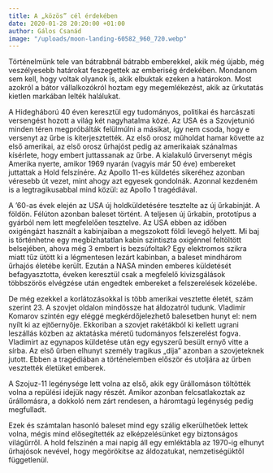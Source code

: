 ```yaml
---
title: A „közös” cél érdekében
date: 2020-01-28 20:20:00 +01:00
author: Gálos Csanád
image: "/uploads/moon-landing-60582_960_720.webp"
---
```


Történelmünk tele van bátrabbnál bátrabb emberekkel, akik még újabb, még veszélyesebb határokat feszegettek az emberiség érdekében. Mondanom sem kell, hogy voltak olyanok is, akik elbuktak ezeken a határokon. Most azokról a bátor vállalkozókról hoztam egy megemlékezést, akik az űrkutatás kietlen markában lelték halálukat.


A Hidegháború 40 éven keresztül egy tudományos, politikai és harcászati versengést hozott a világ két nagyhatalma közé. Az USA és a Szovjetunió minden téren megpróbálták felülmúlni a másikat, így nem csoda, hogy e versenyt az űrbe is kiterjesztették. Az első orosz műholdat hamar követte az első amerikai, az első orosz űrhajóst pedig az amerikaiak szánalmas kísérlete, hogy embert juttassanak az űrbe. A kialakuló űrversenyt mégis Amerika nyerte, amikor 1969 nyarán (vagyis már 50 éve) embereket juttattak a Hold felszínére. Az Apollo 11-es küldetés sikeréhez azonban véresebb út vezet, mint ahogy azt egyesek gondolnák.
Azonnal kezdeném is a legtragikusabbal mind közül: az Apollo 1 tragédiával. 

A ’60-as évek elején az USA új holdküldetésére tesztelte az új űrkabinját. A földön. Félúton azonban baleset történt. A teljesen új űrkabin, prototípus a gyárból nem lett megfelelően tesztelve. Az USA ebben az időben oxigéngázt használt a kabinjaiban a megszokott földi levegő helyett. Mi baj is történhetne egy megbízhatatlan kabin színtiszta oxigénnel feltöltött belsejében, ahova még 3 embert is bezsúfoltak? Egy elektromos szikra miatt tűz ütött ki a légmentesen lezárt kabinban, a baleset mindhárom űrhajós életébe került. Ezután a NASA minden emberes küldetését befagyasztotta, éveken keresztül csak a megfelelő kivizsgálások többszörös elvégzése után engedtek embereket a felszerelések közelébe.


De még ezekkel a korlátozásokkal is több amerikai vesztette életét, szám szerint 23. A szovjet oldalon mindössze hat áldozatról tudunk. Vladimir Komarov szintén egy eléggé megkérdőjelezhető balesetben hunyt el: nem nyílt ki az ejtőernyője. Ekkoriban a szovjet rakétákból ki kellett ugrani leszállás közben az aktatáska méretű tudományos felszerelést fogva. Vladimirt az egynapos küldetése után egy egyszerű besült ernyő vitte a sírba. Az első űrben elhunyt személy tragikus „díja” azonban a szovjeteknek jutott. Ebben a tragédiában a történelemben először és utoljára az űrben vesztették életüket emberek.

A Szojuz-11 legénysége lett volna az első, akik egy űrállomáson töltötték volna a repülési idejük nagy részét. Amikor azonban felcsatlakoztak az űrállomásra, a dokkoló nem zárt rendesen, a háromtagú legénység pedig megfulladt.

Ezek és számtalan hasonló baleset mind egy szálig elkerülhetőek lettek volna, mégis mind elősegítették az elképzelésünket egy biztonságos világűrről. A hold felszínén a mai napig áll egy emléktábla az 1970-ig elhunyt űrhajósok nevével, hogy megörökítse az áldozatukat, nemzetiségüktől függetlenül.

